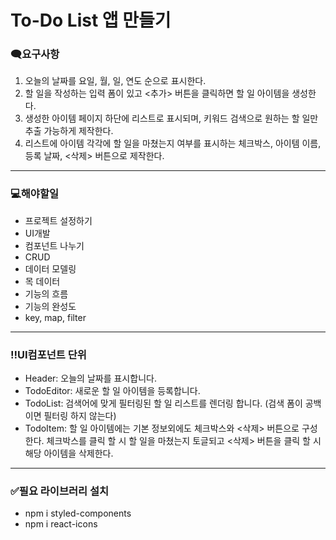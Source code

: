 # To-Do List 앱 만들기

### 🗨️요구사항

1. 오늘의 날짜를 요일, 월, 일, 연도 순으로 표시한다.
2. 할 일을 작성하는 입력 폼이 있고 <추가> 버튼을 클릭하면 할 일 아이템을 생성한다.
3. 생성한 아이템 페이지 하단에 리스트로 표시되며, 키워드 검색으로 원하는 할 일만 추출 가능하게 제작한다.
4. 리스트에 아이템 각각에 할 일을 마쳤는지 여부를 표시하는 체크박스, 아이템 이름, 등록 날짜, <삭제> 버튼으로 제작한다.

---

### 💻해야할일

- 프로젝트 설정하기
- UI개발
- 컴포넌트 나누기
- CRUD
- 데이터 모델링
- 목 데이터
- 기능의 흐름
- 기능의 완성도
- key, map, filter

---

### ‼️UI컴포넌트 단위

- Header: 오늘의 날짜를 표시합니다.
- TodoEditor: 새로운 할 일 아이템을 등록합니다.
- TodoList: 검색어에 맞게 필터링된 할 일 리스트를 렌더링 합니다.
  (검색 폼이 공백이면 필터링 하지 않는다)
- TodoItem: 할 일 아이템에는 기본 정보외에도 체크박스와 <삭제> 버튼으로 구성한다. 체크박스를 클릭 할 시 할 일을 마쳤는지 토글되고 <삭제> 버튼을 클릭 할 시 해당 아이템을 삭제한다.

---

### ✅필요 라이브러리 설치

- npm i styled-components
- npm i react-icons

